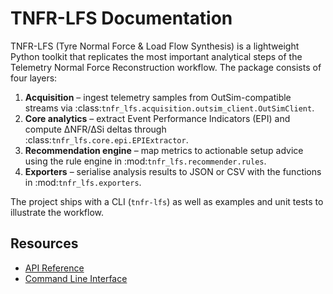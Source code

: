 # TNFR-LFS Documentation

TNFR-LFS (Tyre Normal Force & Load Flow Synthesis) is a lightweight
Python toolkit that replicates the most important analytical steps of
the Telemetry Normal Force Reconstruction workflow.  The package
consists of four layers:

1. **Acquisition** – ingest telemetry samples from OutSim-compatible
   streams via :class:`tnfr_lfs.acquisition.outsim_client.OutSimClient`.
2. **Core analytics** – extract Event Performance Indicators (EPI) and
   compute ΔNFR/ΔSi deltas through :class:`tnfr_lfs.core.epi.EPIExtractor`.
3. **Recommendation engine** – map metrics to actionable setup advice
   using the rule engine in :mod:`tnfr_lfs.recommender.rules`.
4. **Exporters** – serialise analysis results to JSON or CSV with the
   functions in :mod:`tnfr_lfs.exporters`.

The project ships with a CLI (`tnfr-lfs`) as well as examples and unit
tests to illustrate the workflow.


## Resources

- [API Reference](api_reference.md)
- [Command Line Interface](cli.md)
